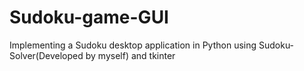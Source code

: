 # Sudoku-game-GUI
Implementing a Sudoku desktop application in Python using Sudoku-Solver(Developed by myself) and tkinter

